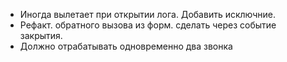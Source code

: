 - Иногда вылетает при открытии лога. Добавить исключние.
- Рефакт. обратного вызова из форм. сделать через событие закрытия.
- Должно отрабатывать одновременно два звонка